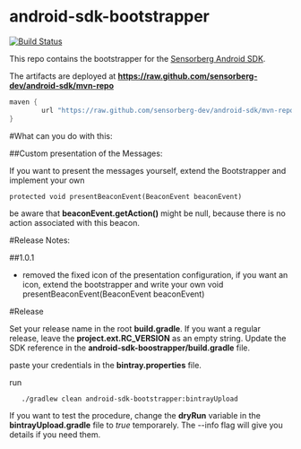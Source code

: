 android-sdk-bootstrapper
========================

[![Build Status](https://travis-ci.org/sensorberg-dev/android-sdk-bootstrapper.svg?branch=master)](https://travis-ci.org/sensorberg-dev/android-sdk-bootstrapper)

This repo contains the bootstrapper for the [Sensorberg Android SDK](https://github.com/sensorberg-dev/android-sdk).

The artifacts are deployed at **https://raw.github.com/sensorberg-dev/android-sdk/mvn-repo**

```groovy
maven {
        url "https://raw.github.com/sensorberg-dev/android-sdk/mvn-repo"
}
```

#What can you do with this:

##Custom presentation of the Messages:

If you want to present the messages yourself, extend the Bootstrapper and implement your own
```
protected void presentBeaconEvent(BeaconEvent beaconEvent)
```

be aware that **beaconEvent.getAction()** might be null, because there is no action associated with this beacon.

#Release Notes:

##1.0.1

* removed the fixed icon of the presentation configuration, if you want an icon, extend the bootstrapper and write your own void presentBeaconEvent(BeaconEvent beaconEvent)

 #Release

 Set your release name in the root **build.gradle**. If you want a regular release, leave the **project.ext.RC_VERSION** as an empty string. Update the SDK reference in the **android-sdk-boostrapper/build.gradle** file.

 paste your credentials in the **bintray.properties** file.

 run

 ``` bash
 	./gradlew clean android-sdk-bootstrapper:bintrayUpload
 ```

 If you want to test the procedure, change the **dryRun** variable in the **bintrayUpload.gradle** file to *true* temporarely. The --info flag will give you details if you need them.
